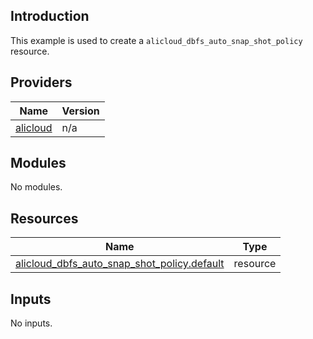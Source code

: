 ## Introduction

This example is used to create a `alicloud_dbfs_auto_snap_shot_policy` resource.

<!-- BEGIN_TF_DOCS -->
## Providers

| Name | Version |
|------|---------|
| <a name="provider_alicloud"></a> [alicloud](#provider\_alicloud) | n/a |

## Modules

No modules.

## Resources

| Name | Type |
|------|------|
| [alicloud_dbfs_auto_snap_shot_policy.default](https://registry.terraform.io/providers/aliyun/alicloud/latest/docs/resources/dbfs_auto_snap_shot_policy) | resource |

## Inputs

No inputs.
<!-- END_TF_DOCS -->    